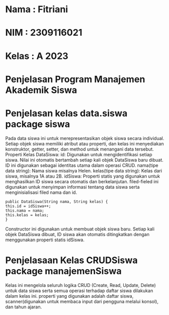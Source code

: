 # Nama : Fitriani
# NIM : 2309116021
# Kelas : A 2023
# Penjelasan Program Manajemen Akademik Siswa

# Penjelasan kelas data.siswa package siswa
Pada data siswa ini untuk merepresentasikan objek siswa secara individual. Setiap objek siswa memiliki atribut atau properti, dan kelas ini menyediakan konstruktor, getter, setter, dan method untuk menangani data tersebut.
Properti Kelas DataSiswa:
id: Digunakan untuk mengidentifikasi setiap siswa. Nilai ini otomatis bertambah setiap kali objek DataSiswa baru dibuat. ID ini digunakan sebagai identitas utama dalam operasi CRUD.
nama(tipe data string): Nama siswa misalnya Helen.
kelas(tipe data string): Kelas dari siswa, misalnya 1A atau 2B.
idSiswa: Properti statis yang digunakan untuk menghasilkan ID siswa secara otomatis dan berkelanjutan. 
filed-fieled ini digunakan untuk menyimpan informasi tentang data siswa serta menginisialisasi filed nama dan id.

    public DataSiswa(String nama, String kelas) {
    this.id = idSiswa++;
    this.nama = nama;
    this.kelas = kelas;
    }
Constructor ini digunakan untuk membuat objek siswa baru. Setiap kali objek DataSiswa dibuat, ID siswa akan otomatis ditingkatkan dengan menggunakan properti statis idSiswa.

# Penjelasaan Kelas CRUDSiswa package manajemenSiswa
Kelas ini mengelola seluruh logika CRUD (Create, Read, Update, Delete) untuk data siswa serta semua operasi terhadap daftar siswa dilakukan dalam kelas ini. properti yang digunakan adalah daftar siswa, scanner(digunakan untuk membaca input dari pengguna melalui konsol), dan tahun ajaran. 
